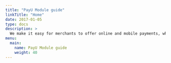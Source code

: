 ```yaml
---
title: "PayU Module guide"
linkTitle: "Home"
date: 2017-01-05
type: docs
description: >
  We make it easy for merchants to offer online and mobile payments, while taking away the burden of integrating with multiple payment providers.
menu:
  main:
    name: PayU Module guide
    weight: 40     
---
```

<!--some title here-->
<script language="javascript">

window.location.href = "https://ecommerce.payulatam.com/manual-secure/manual.html"

</script>